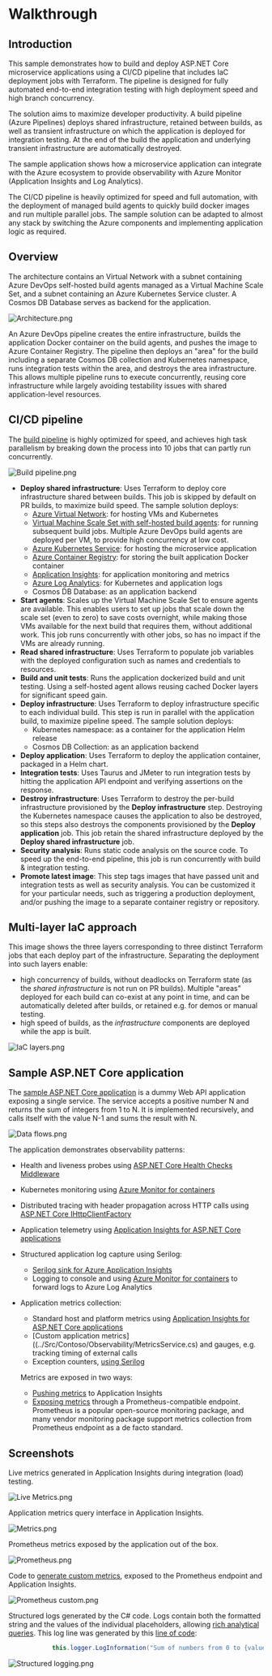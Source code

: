 # Walkthrough

## Introduction

This sample demonstrates how to build and deploy ASP.NET Core microservice applications using a CI/CD pipeline that includes IaC deployment jobs with Terraform. The pipeline is designed for fully automated end-to-end integration testing with
high deployment speed and high branch concurrency.

The solution aims to maximize developer productivity. A build pipeline (Azure Pipelines) deploys shared infrastructure, retained between builds, as well as transient infrastructure on which the application is deployed for integration testing. At the end of the build the application and underlying transient infrastructure are automatically destroyed.

The sample application shows how a microservice application can integrate with the Azure ecosystem to provide observability with Azure Monitor (Application Insights and Log Analytics).

The CI/CD pipeline is heavily optimized for speed and full automation, with the deployment of managed build agents to quickly build docker images and run multiple parallel jobs. The sample solution can be adapted to almost any stack by switching the Azure components and implementing application logic as required.

## Overview

The architecture contains an Virtual Network with a subnet containing Azure DevOps self-hosted build agents managed as a
Virtual Machine Scale Set, and a subnet containing an Azure Kubernetes Service cluster. A Cosmos DB Database serves as backend
for the application.

![Architecture.png](images/Architecture.png)

An Azure DevOps pipeline creates
the entire infrastructure, builds the application Docker container on the build agents, and pushes the image to Azure Container
Registry. The pipeline then deploys an "area" for the build including a separate Cosmos DB collection and Kubernetes namespace,
runs integration tests within the area, and destroys the area infrastructure. This allows multiple pipeline runs to execute
concurrently, reusing core infrastructure while largely avoiding testability issues with shared application-level resources.

## CI/CD pipeline

The [build pipeline](../infrastructure/ci-cd-pipeline.yml) is highly optimized for speed, and achieves high task parallelism by breaking down the process into 10 jobs
that can partly run concurrently.

![Build pipeline.png](images/Build%20pipeline.png)

- **Deploy shared infrastructure**: Uses Terraform to deploy core infrastructure shared between builds. This job is skipped by
  default on PR builds, to maximize build speed. The sample solution deploys:
  - [Azure Virtual Network](../infrastructure/terraform-shared/vnet/main.tf):
    for hosting VMs and Kubernetes
  - [Virtual Machine Scale Set with self-hosted build agents](../infrastructure/terraform-shared/devops-agent/main.tf):
    for running subsequent build jobs. Multiple Azure DevOps
    build agents are deployed per VM, to provide high concurrency at low cost.
  - [Azure Kubernetes Service](../infrastructure/terraform-shared/aks/main.tf):
    for hosting the microservice application
  - [Azure Container Registry](../infrastructure/terraform-shared/acr/main.tf):
    for storing the built application Docker container
  - [Application Insights](../infrastructure/terraform-shared/app-insights/main.tf):
    for application monitoring and metrics
  - [Azure Log Analytics](../infrastructure/terraform-shared/aks/main.tf):
    for Kubernetes and application logs
  - Cosmos DB Database:
    as an application backend
- **Start agents**: Scales up the Virtual Machine Scale Set to ensure agents are available. This enables users to set up
  jobs that scale down the scale set (even to zero) to save costs overnight, while making those VMs available for the next
  build that requires them, without additional work. This job runs concurrently with other jobs, so has no impact if the VMs are already running.
- **Read shared infrastructure**: Uses Terraform to populate job variables with the deployed configuration such as names
  and credentials to resources.
- **Build and unit tests**: Runs the application dockerized build and unit testing. Using a self-hosted agent allows reusing cached Docker layers for significant speed gain.
- **Deploy infrastructure**: Uses Terraform to deploy infrastructure specific to each individual build. This step is run in parallel with the application build, to maximize pipeline speed. The sample solution deploys:
  - Kubernetes namespace: as a container for the application Helm release
  - Cosmos DB Collection: as an application backend
- **Deploy application**: Uses Terraform to deploy the application container, packaged in a Helm chart.
- **Integration tests**: Uses Taurus and JMeter to run integration tests by hitting the application API endpoint and verifying assertions on the response.
- **Destroy infrastructure**: Uses Terraform to destroy the per-build infrastructure provisioned by the **Deploy infrastructure** step. Destroying the Kubernetes namespace causes the application to also be destroyed, so this steps also destroys the components provisioned by the **Deploy application** job. This job retain the shared infrastructure deployed by
the **Deploy shared infrastructure** job.
- **Security analysis**: Runs static code analysis on the source code. To speed up the end-to-end pipeline, this job is run
concurrently with build & integration testing.
- **Promote latest image**: This step tags images that have passed unit and integration tests as well as security analysis.
You can be customized it for your particular needs, such as triggering a production deployment, and/or pushing the image
to a separate container registry or repository. 

## Multi-layer IaC approach

This image shows the three layers corresponding to three distinct Terraform jobs that each deploy part of the infrastructure.
Separating the deployment into such layers enable:
- high concurrency of builds, without deadlocks on Terraform state (as the *shared infrastructure* is not run on PR builds).
  Multiple "areas" deployed for each build can co-exist at any point in time, and can be automatically deleted after builds,
  or retained e.g. for demos or manual testing.
- high speed of builds, as the *infrastructure* components are deployed while the app is built.

![IaC layers.png](images/IaC%20layers.png)

## Sample ASP.NET Core application

The [sample ASP.NET Core application](../Src) is a dummy Web API application exposing a single service. The service accepts a positive
number N and returns the sum of integers from 1 to N. It is implemented recursively, and calls itself with the value N-1 and sums the result with N.

![Data flows.png](images/Data%20flows.png)

The application demonstrates observability patterns:
- Health and liveness probes using [ASP.NET Core Health Checks Middleware](https://docs.microsoft.com/en-us/aspnet/core/host-and-deploy/health-checks?view=aspnetcore-3.1)
- Kubernetes monitoring using [Azure Monitor for containers](https://docs.microsoft.com/en-us/azure/azure-monitor/insights/container-insights-overview)
- Distributed tracing with header propagation across HTTP calls using [ASP.NET Core IHttpClientFactory](https://docs.microsoft.com/en-us/dotnet/architecture/microservices/implement-resilient-applications/use-httpclientfactory-to-implement-resilient-http-requests)
- Application telemetry using [Application Insights for ASP.NET Core applications](https://docs.microsoft.com/en-us/azure/azure-monitor/app/asp-net-core)
- Structured application log capture using Serilog:
  - [Serilog sink for Azure Application Insights](https://github.com/serilog/serilog-sinks-applicationinsights)
  - Logging to console and using [Azure Monitor for containers](https://docs.microsoft.com/en-us/azure/azure-monitor/insights/container-insights-overview) to forward logs to Azure Log Analytics

- Application metrics collection:

  - Standard host and platform metrics using [Application Insights for ASP.NET Core applications](https://docs.microsoft.com/en-us/azure/azure-monitor/app/asp-net-core)
  - [Custom application metrics]((../Src/Contoso/Observability/MetricsService.cs) and gauges, e.g. tracking timing of external calls
  - Exception counters, [using Serilog](../charts/contoso/templates/configmap.yaml)

  Metrics are exposed in two ways:

  - [Pushing metrics](../Src/Contoso/Observability/TelemetryInitializer.cs) to Application Insights
  - [Exposing metrics](../Src/Contoso/Observability/PrometheusSerilogSink.cs) through a Prometheus-compatible endpoint. Prometheus is a popular open-source monitoring package, and
  many vendor monitoring package support metrics collection from Prometheus endpoint as a de facto standard.

## Screenshots

Live metrics generated in Application Insights during integration (load) testing.

![Live Metrics.png](images/Live%20Metrics.png)

Application metrics query interface in Application Insights.

![Metrics.png](images/Metrics.png)


Prometheus metrics exposed by the application out of the box.

![Prometheus.png](images/Prometheus.png)

Code to [generate custom metrics](../Src/Contoso/Observability/MetricsService.cs), exposed to the Prometheus endpoint and Application Insights.

![Prometheus custom.png](images/Prometheus%20custom.png)

Structured logs generated by the C# code. Logs contain both the formatted string and the values of the individual
placeholders, allowing [rich analytical queries](https://docs.microsoft.com/en-us/azure/azure-monitor/log-query/log-query-overview). This log line was generated by this [line of code](../Src/Contoso/Services/SampleService.cs):

```c#
            this.logger.LogInformation("Sum of numbers from 0 to {value} was {result}, computed in {duration}s", value, result, duration);
```

![Structured logging.png](images/Structured%20logging%20AI.png)
